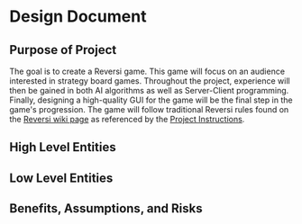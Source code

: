 Design Document
===============

## Purpose of Project

The goal is to create a Reversi game. This game will focus on an audience interested in strategy board games. Throughout the project, experience will then be gained in both AI algorithms as well as Server-Client programming. Finally, designing a high-quality GUI for the game will be the final step in the game's progression. The game will follow traditional Reversi rules found on the [Reversi wiki page](http://en.wikipedia.org/wiki/Reversi) as referenced by the [Project Instructions](http://courses.cs.tamu.edu/choe/13fall/315/proj2.html).

## High Level Entities

## Low Level Entities

## Benefits, Assumptions, and Risks

